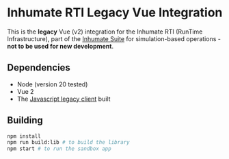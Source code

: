 # Inhumate RTI Legacy Vue Integration

This is the **legacy** Vue (v2) integration for the Inhumate RTI
(RunTime Infrastructure), part of the [Inhumate Suite](https://inhumatesystems.com/products/sboss/)
for simulation-based operations - **not to be used for new development**.

## Dependencies

- Node (version 20 tested)
- Vue 2
- The [Javascript legacy client](../js-legacy/) built

## Building

```sh
npm install
npm run build:lib # to build the library
npm start # to run the sandbox app
```

